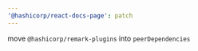 ```yaml
---
'@hashicorp/react-docs-page': patch
---
```


move `@hashicorp/remark-plugins` into `peerDependencies`
